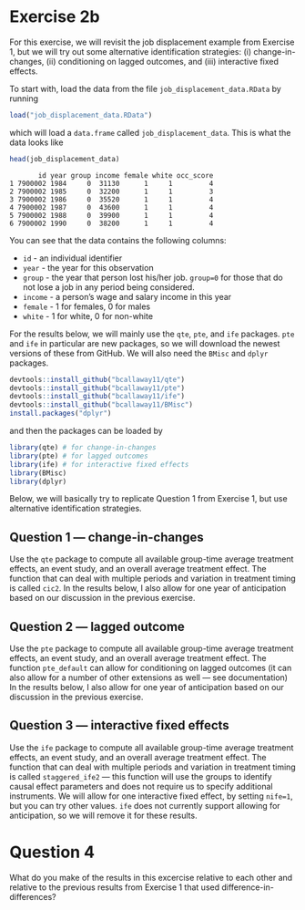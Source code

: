 
# Exercise 2b

For this exercise, we will revisit the job displacement example from
Exercise 1, but we will try out some alternative identification
strategies: (i) change-in-changes, (ii) conditioning on lagged outcomes,
and (iii) interactive fixed effects.

To start with, load the data from the file `job_displacement_data.RData`
by running

``` r
load("job_displacement_data.RData")
```

which will load a `data.frame` called `job_displacement_data`. This is
what the data looks like

``` r
head(job_displacement_data)
```

           id year group income female white occ_score
    1 7900002 1984     0  31130      1     1         4
    2 7900002 1985     0  32200      1     1         3
    3 7900002 1986     0  35520      1     1         4
    4 7900002 1987     0  43600      1     1         4
    5 7900002 1988     0  39900      1     1         4
    6 7900002 1990     0  38200      1     1         4

You can see that the data contains the following columns:

-   `id` - an individual identifier
-   `year` - the year for this observation
-   `group` - the year that person lost his/her job. `group=0` for those
    that do not lose a job in any period being considered.
-   `income` - a person’s wage and salary income in this year
-   `female` - 1 for females, 0 for males
-   `white` - 1 for white, 0 for non-white

For the results below, we will mainly use the `qte`, `pte`, and `ife`
packages. `pte` and `ife` in particular are new packages, so we will
download the newest versions of these from GitHub. We will also need the
`BMisc` and `dplyr` packages.

``` r
devtools::install_github("bcallaway11/qte")
devtools::install_github("bcallaway11/pte")
devtools::install_github("bcallaway11/ife")
devtools::install_github("bcallaway11/BMisc")
install.packages("dplyr")
```

and then the packages can be loaded by

``` r
library(qte) # for change-in-changes
library(pte) # for lagged outcomes
library(ife) # for interactive fixed effects
library(BMisc)
library(dplyr)
```

Below, we will basically try to replicate Question 1 from Exercise 1,
but use alternative identification strategies.

## Question 1 — change-in-changes

Use the `qte` package to compute all available group-time average
treatment effects, an event study, and an overall average treatment
effect. The function that can deal with multiple periods and variation
in treatment timing is called `cic2`. In the results below, I also allow
for one year of anticipation based on our discussion in the previous
exercise.

<div style="display: none;">

</div>

## Question 2 — lagged outcome

Use the `pte` package to compute all available group-time average
treatment effects, an event study, and an overall average treatment
effect. The function `pte_default` can allow for conditioning on lagged
outcomes (it can also allow for a number of other extensions as well —
see documentation) In the results below, I also allow for one year of
anticipation based on our discussion in the previous exercise.

<div style="display: none;">

</div>

## Question 3 — interactive fixed effects

Use the `ife` package to compute all available group-time average
treatment effects, an event study, and an overall average treatment
effect. The function that can deal with multiple periods and variation
in treatment timing is called `staggered_ife2` — this function will use
the groups to identify causal effect parameters and does not require us
to specify additional instruments. We will allow for one interactive
fixed effect, by setting `nife=1`, but you can try other values. `ife`
does not currently support allowing for anticipation, so we will remove
it for these results.

<div style="display: none;">

</div>

# Question 4

What do you make of the results in this excercise relative to each other
and relative to the previous results from Exercise 1 that used
difference-in-differences?

<div style="display: none;">

</div>
